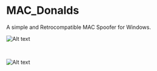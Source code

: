 # MAC_Donalds

A simple and Retrocompatible MAC Spoofer for Windows.

![Alt text](https://raw.githubusercontent.com/JonnyBanana/MAC_Donalds/master/IMG/MACDonaldZ.png) 

</BR>

![Alt text](https://gfycat.com/blackdeadarawana)


